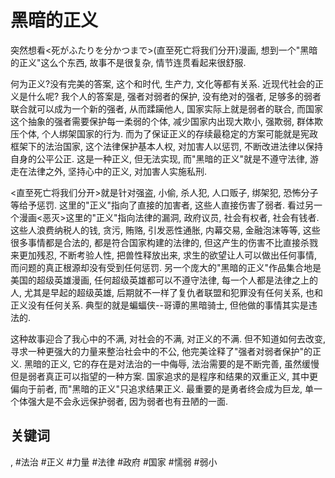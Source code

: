 # 黑暗的正义

突然想看<死がふたりを分かつまで>(直至死亡将我们分开)漫画, 想到一个"黑暗的正义"这么个东西, 故事不是很复杂, 情节连贯看起来很舒服.

何为正义?没有完美的答案, 这个和时代, 生产力, 文化等都有关系. 近现代社会的正义是什么呢? 我个人的答案是, 强者对弱者的保护, 没有绝对的强者, 足够多的弱者联合就可以成为一个新的强者, 从而蹂躏他人, 国家实际上就是弱者的联合, 而国家这个抽象的强者需要保护每一柔弱的个体, 减少国家内出现大欺小, 强欺弱, 群体欺压个体, 个人绑架国家的行为. 而为了保证正义的存续最稳定的方案可能就是宪政框架下的法治国家, 这个法律保护基本人权, 对加害人以惩罚, 不断改进法律以保持自身的公平公正. 这是一种正义, 但无法实现, 而"黑暗的正义"就是不遵守法律, 游走在法律之外, 坚持心中的正义, 对加害人实施私刑.

<直至死亡将我们分开>就是针对强盗, 小偷, 杀人犯, 人口贩子, 绑架犯, 恐怖分子等给予惩罚. 这里的"正义"指向了直接的加害者, 这些人直接伤害了弱者. 看过另一个漫画<恶灭>这里的"正义"指向法律的漏洞, 政府议员, 社会有权者, 社会有钱者. 这些人浪费纳税人的钱, 贪污, 贿赂, 引发恶性通胀, 内幕交易, 金融泡沫等等, 这些很多事情都是合法的, 都是符合国家构建的法律的, 但这产生的伤害不比直接杀戮来更加残忍, 不断考验人性, 把兽性释放出来, 求生的欲望让人可以做出任何事情, 而问题的真正根源却没有受到任何惩罚. 另一个庞大的"黑暗的正义"作品集合地是美国的超级英雄漫画, 任何超级英雄都可以不遵守法律, 每一个人都是法律之上的人, 尤其是早起的超级英雄, 后期就不一样了复仇者联盟和犯罪没有任何关系, 也和正义没有任何关系. 典型的就是蝙蝠侠\-\-哥谭的黑暗骑士, 但他做的事情其实是违法的.

这种故事迎合了我心中的不满, 对社会的不满, 对正义的不满. 但不知道如何去改变, 寻求一种更强大的力量来整治社会中的不公, 他完美诠释了"强者对弱者保护"的正义. 黑暗的正义, 它的存在是对法治的一中侮辱, 法治需要的是不断完善, 虽然缓慢但是弱者真正可以指望的一种方案.  国家追求的是程序和结果的双重正义, 其中更偏向于前者, 而"黑暗的正义"只追求结果正义. 最重要的是勇者终会成为巨龙, 单一个体强大是不会永远保护弱者, 因为弱者也有丑陋的一面.


## 关键词
 , #法治 #正义 #力量 #法律 #政府 #国家 #懦弱 #弱小
